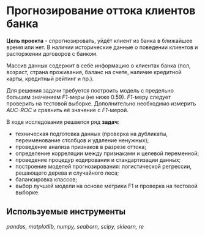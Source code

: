 # Прогнозирование оттока клиентов банка

**Цель проекта** - спрогнозировать, уйдёт клиент из банка в ближайшее время или нет. В наличии исторические данные о поведении клиентов и расторжении договоров с банком. 

Массив данных содержит в себе информацию о клиентах банка (пол, возраст, страна проживания, баланс на счете, наличие кредитной карты, кредитный рейтинг и пр.).

Для решения задачи требуется построить модель с предельно большим значением *F1*-меры (не ниже 0.59). *F1*-меру следует проверить на тестовой выборке. Дополнительно необходимо измерить *AUC-ROC* и сравнить её значение с *F1*-мерой.

В ходе исследования решается ряд **задач**:

- техническая подготовка данных (проверка на дубликаты, переименование столбцов и удаление ненужных);
- проведение анализа признаков в разрезе оттока;
- определение корреляции между признаками и целевой переменной;
- проведение процедур кодирования и стандартизации данных; 
- построение моделей прогнозирования: логистической регрессии, решающего дерева и случайного леса;
- балансировка классов;
- выбор лучшей модели на основе метрики F1 и проверка на тестовой выборке.

## Используемые инструменты
*pandas, matplotlib, numpy, seaborn, scipy, sklearn, re*
